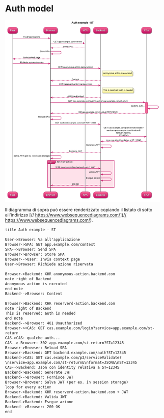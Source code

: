 # Auth model

![Auth model](sequence-diagram.png)

Il diagramma di sopra può essere renderizzato copiando il listato di sotto all'indirizzo [// https://www.websequencediagrams.com/](// https://www.websequencediagrams.com/).

```
title Auth example - ST

User->Browser: Va all'applicazione
Browser->SPA: GET app.example.com/context
SPA-->Browser: Send SPA
Browser->Browser: Store SPA
Browser-->User: Invia context page
User->Browser: Richiede azione riservata

Browser->Backend: XHR anonymous-action.backend.com
note right of Backend
Anonymous action is executed
end note
Backend-->Browser: Content

Browser->Backend: XHR reserverd-action.backend.com
note right of Backend
This is reserved: auth is needed
end note
Backend-->Browser: 401 Unauthorized
Browser->+CAS: GET cas.example.com/login?service=app.example.com/st-return
CAS->CAS: qualche auth...
CAS-->-Browser: 302 app.example.com/st-return?ST=12345
Browser->Browser: Reload SPA
Browser->Backend: GET backend.example.com/auth?ST=12345
Backend->CAS: GET cas.example.com/p3/serviceValidate?\nservice=app.example.com/st-return&\nformat=JSON&\nST=12345
CAS-->Backend: Json con identity relativa a ST=12345
Backend->Backend: Generate JWT
Backend-->Browser: Fornisce JWT
Browser->Browser: Salva JWT (per es. in session storage)
loop for every action
Browser->Backend: XHR reserverd-action.backend.com + JWT
Backend->Backend: Valida JWT
Backend->Backend: Esegue azione
Backend-->Browser: 200 OK
end
```